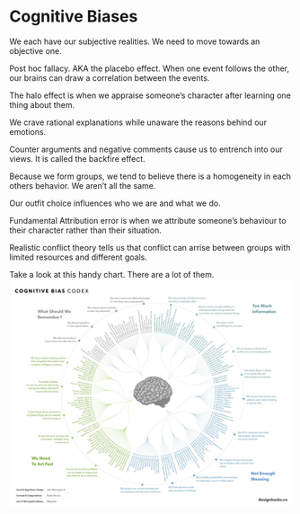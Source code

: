 # Cognitive Biases

We each have our subjective realities. We need to move towards an objective one.

Post hoc fallacy. AKA the placebo effect. When one event follows the other, our brains can draw a correlation between the events.

The halo effect is when we appraise someone’s character after learning one thing about them.

We crave rational explanations while unaware the reasons behind our emotions.

Counter arguments and negative comments cause us to entrench into our views. It is called the backfire effect.

Because we form groups, we tend to believe there is a homogeneity in each others behavior. We aren’t all the same.

Our outfit choice influences who we are and what we do.

Fundamental Attribution error is when we attribute someone’s behaviour to their character rather than their situation.

Realistic conflict theory tells us that conflict can arrise between groups with limited resources and different goals.

Take a look at this handy chart. There are a lot of them.
![alt text](../../images/cognitive-bias-1070.jpg)